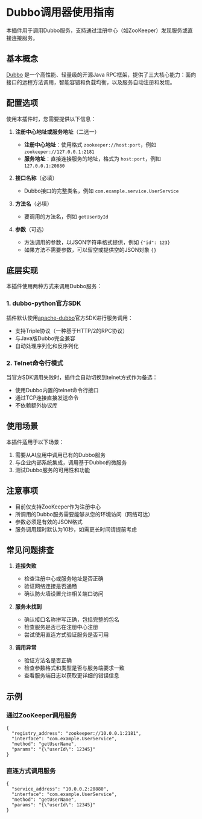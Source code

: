 # Dubbo调用器使用指南

本插件用于调用Dubbo服务，支持通过注册中心（如ZooKeeper）发现服务或直接连接服务。

## 基本概念

[Dubbo](https://dubbo.apache.org/zh-cn/) 是一个高性能、轻量级的开源Java RPC框架，提供了三大核心能力：面向接口的远程方法调用，智能容错和负载均衡，以及服务自动注册和发现。

## 配置选项

使用本插件时，您需要提供以下信息：

1. **注册中心地址或服务地址**（二选一）
   - **注册中心地址**：使用格式 `zookeeper://host:port`，例如 `zookeeper://127.0.0.1:2181`
   - **服务地址**：直接连接服务的地址，格式为 `host:port`，例如 `127.0.0.1:20880`

2. **接口名称**（必填）
   - Dubbo接口的完整类名，例如 `com.example.service.UserService`

3. **方法名**（必填）
   - 要调用的方法名，例如 `getUserById`

4. **参数**（可选）
   - 方法调用的参数，以JSON字符串格式提供，例如 `{"id": 123}`
   - 如果方法不需要参数，可以留空或提供空的JSON对象 `{}`

## 底层实现

本插件使用两种方式来调用Dubbo服务：

### 1. dubbo-python官方SDK

插件默认使用[apache-dubbo](https://github.com/apache/dubbo-python)官方SDK进行服务调用：

- 支持Triple协议（一种基于HTTP/2的RPC协议）
- 与Java版Dubbo完全兼容
- 自动处理序列化和反序列化

### 2. Telnet命令行模式

当官方SDK调用失败时，插件会自动切换到telnet方式作为备选：

- 使用Dubbo内置的telnet命令行接口
- 通过TCP连接直接发送命令
- 不依赖额外协议库

## 使用场景

本插件适用于以下场景：

1. 需要从AI应用中调用已有的Dubbo服务
2. 与企业内部系统集成，调用基于Dubbo的微服务
3. 测试Dubbo服务的可用性和功能

## 注意事项

- 目前仅支持ZooKeeper作为注册中心
- 所调用的Dubbo服务需要能够从您的环境访问（网络可达）
- 参数必须是有效的JSON格式
- 服务调用超时默认为10秒，如需更长时间请提前考虑

## 常见问题排查

1. **连接失败**
   - 检查注册中心或服务地址是否正确
   - 验证网络连接是否通畅
   - 确认防火墙设置允许相关端口访问

2. **服务未找到**
   - 确认接口名称拼写正确，包括完整的包名
   - 检查服务是否已在注册中心注册
   - 尝试使用直连方式验证服务是否可用

3. **调用异常**
   - 验证方法名是否正确
   - 检查参数格式和类型是否与服务端要求一致
   - 查看服务端日志以获取更详细的错误信息

## 示例

### 通过ZooKeeper调用服务

```
{
  "registry_address": "zookeeper://10.0.0.1:2181",
  "interface": "com.example.UserService",
  "method": "getUserName",
  "params": "{\"userId\": 12345}"
}
```

### 直连方式调用服务

```
{
  "service_address": "10.0.0.2:20880",
  "interface": "com.example.UserService",
  "method": "getUserName",
  "params": "{\"userId\": 12345}"
}
``` 